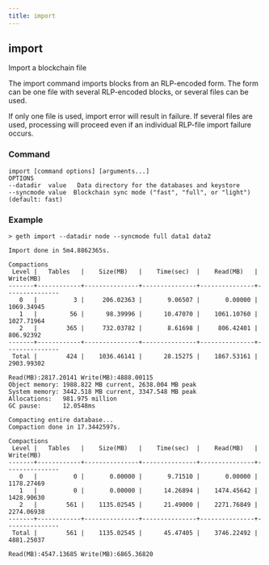 ```yaml
---
title: import
---
```


## import

Import a blockchain file

The import command imports blocks from an RLP-encoded form. The form can be one file
with several RLP-encoded blocks, or several files can be used.

If only one file is used, import error will result in failure. If several files are used,
processing will proceed even if an individual RLP-file import failure occurs.

### Command

```shell
import [command options] [arguments...]
OPTIONS
--datadir  value   Data directory for the databases and keystore
--syncmode value  Blockchain sync mode ("fast", "full", or "light") (default: fast)
```

### Example

```shell
> geth import --datadir node --syncmode full data1 data2

Import done in 5m4.8862365s.

Compactions
 Level |   Tables   |    Size(MB)   |    Time(sec)  |    Read(MB)   |   Write(MB)
-------+------------+---------------+---------------+---------------+---------------
   0   |          3 |     206.02363 |       9.06507 |       0.00000 |    1069.34945
   1   |         56 |      98.39996 |      10.47070 |    1061.10760 |    1027.71964
   2   |        365 |     732.03782 |       8.61698 |     806.42401 |     806.92392
-------+------------+---------------+---------------+---------------+---------------
 Total |        424 |    1036.46141 |      28.15275 |    1867.53161 |    2903.99302

Read(MB):2817.20141 Write(MB):4888.00115
Object memory: 1988.822 MB current, 2638.004 MB peak
System memory: 3442.518 MB current, 3347.548 MB peak
Allocations:   981.975 million
GC pause:      12.0548ms

Compacting entire database...
Compaction done in 17.3442597s.

Compactions
 Level |   Tables   |    Size(MB)   |    Time(sec)  |    Read(MB)   |   Write(MB)
-------+------------+---------------+---------------+---------------+---------------
   0   |          0 |       0.00000 |       9.71510 |       0.00000 |    1178.27469
   1   |          0 |       0.00000 |      14.26894 |    1474.45642 |    1428.90630
   2   |        561 |    1135.02545 |      21.49000 |    2271.76849 |    2274.06938
-------+------------+---------------+---------------+---------------+---------------
 Total |        561 |    1135.02545 |      45.47405 |    3746.22492 |    4881.25037

Read(MB):4547.13685 Write(MB):6865.36820
```
